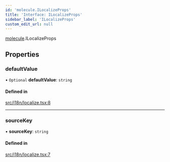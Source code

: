 ```yaml
---
id: 'molecule.ILocalizeProps'
title: 'Interface: ILocalizeProps'
sidebar_label: 'ILocalizeProps'
custom_edit_url: null
---
```


[molecule](../namespaces/molecule).ILocalizeProps

## Properties

### defaultValue

• `Optional` **defaultValue**: `string`

#### Defined in

[src/i18n/localize.tsx:8](https://github.com/DTStack/molecule/blob/b5324fcf/src/i18n/localize.tsx#L8)

---

### sourceKey

• **sourceKey**: `string`

#### Defined in

[src/i18n/localize.tsx:7](https://github.com/DTStack/molecule/blob/b5324fcf/src/i18n/localize.tsx#L7)
